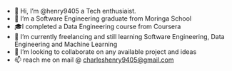 - 👋 Hi, I’m @henry9405 a Tech enthusiaist. 
- 👀 I’m a Software Engineering graduate from Moringa School
- 🎓I completed a Data Engineering course from Coursera
- 🌱 I’m currently freelancing and still learning Software Engineering, Data Engineering and Machine Learning
- 💞️ I’m looking to collaborate on any available project and ideas
- 📫 reach me on mail @ charleshenry9405@gmail.com

<!---
henry9405/henry9405 is a ✨ special ✨ repository because its `README.md` (this file) appears on your GitHub profile.
You can click the Preview link to take a look at your changes.
--->

